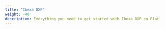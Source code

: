 ```yaml
---
title: "Ibexa DXP"
weight: -40
description: Everything you need to get started with Ibexa DXP on Platform.sh. 
---
```

